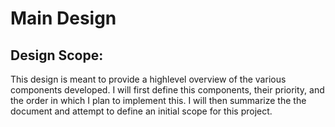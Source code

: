 # Main Design

## Design Scope:
This design is meant to provide a highlevel overview of the various components developed. I will first define this components, their priority, and the order in which I plan to implement this. I will then summarize the the document and attempt to define an initial scope for this project.



